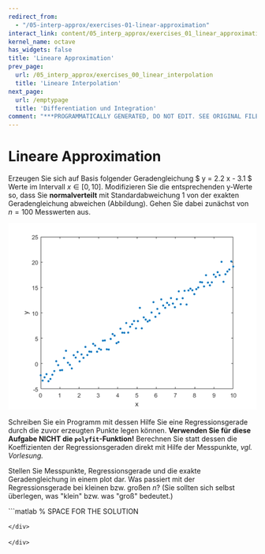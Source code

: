 ```yaml
---
redirect_from:
  - "/05-interp-approx/exercises-01-linear-approximation"
interact_link: content/05_interp_approx/exercises_01_linear_approximation.ipynb
kernel_name: octave
has_widgets: false
title: 'Lineare Approximation'
prev_page:
  url: /05_interp_approx/exercises_00_linear_interpolation
  title: 'Lineare Interpolation'
next_page:
  url: /emptypage
  title: 'Differentiation und Integration'
comment: "***PROGRAMMATICALLY GENERATED, DO NOT EDIT. SEE ORIGINAL FILES IN /content***"
---
```


# Lineare Approximation

Erzeugen Sie sich auf Basis folgender Geradengleichung $ y = 2.2 x - 3.1 $ Werte im Intervall $x \in [0,10]$. Modifizieren Sie die entsprechenden y-Werte so, dass Sie **normalverteilt**  mit Standardabweichung 1 von der exakten Geradengleichung abweichen (Abbildung). Gehen Sie dabei zunächst von $n=100$ Messwerten aus.

<img src="../images/approx.png" width="600" />

Schreiben Sie ein Programm mit dessen Hilfe Sie eine Regressionsgerade durch die zuvor erzeugten Punkte legen können. **Verwenden Sie für diese Aufgabe NICHT die `polyfit`-Funktion!** Berechnen Sie statt dessen die Koeffizienten der Regressionsgeraden direkt mit Hilfe der Messpunkte, *vgl. Vorlesung.*

Stellen Sie Messpunkte, Regressionsgerade und die exakte Geradengleichung in einem plot dar. Was passiert mit der Regressionsgerade bei kleinen bzw. großen $n$? (Sie sollten sich selbst überlegen, was "klein" bzw. was "groß" bedeutet.)


<div markdown="1" class="cell code_cell">
<div class="input_area" markdown="1">
```matlab
% SPACE FOR THE SOLUTION

```
</div>

</div>
